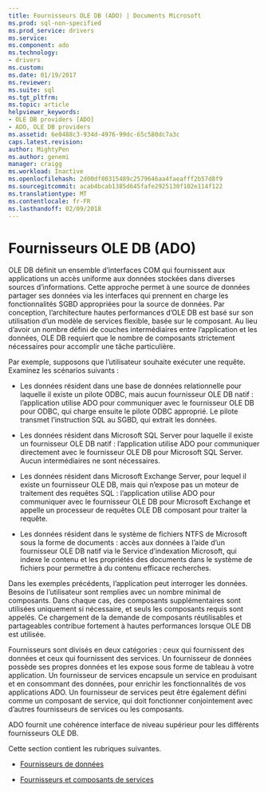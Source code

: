 ```yaml
---
title: Fournisseurs OLE DB (ADO) | Documents Microsoft
ms.prod: sql-non-specified
ms.prod_service: drivers
ms.service: 
ms.component: ado
ms.technology:
- drivers
ms.custom: 
ms.date: 01/19/2017
ms.reviewer: 
ms.suite: sql
ms.tgt_pltfrm: 
ms.topic: article
helpviewer_keywords:
- OLE DB providers [ADO]
- ADO, OLE DB providers
ms.assetid: 6e0488c3-934d-4976-99dc-65c580dc7a3c
caps.latest.revision: 
author: MightyPen
ms.author: genemi
manager: craigg
ms.workload: Inactive
ms.openlocfilehash: 2d00df80315489c2579646aa4faeafff2b57d8f9
ms.sourcegitcommit: acab4bcab1385d645fafe2925130f102e114f122
ms.translationtype: MT
ms.contentlocale: fr-FR
ms.lasthandoff: 02/09/2018
---
```

# <a name="ole-db-providers-ado"></a>Fournisseurs OLE DB (ADO)
OLE DB définit un ensemble d’interfaces COM qui fournissent aux applications un accès uniforme aux données stockées dans diverses sources d’informations. Cette approche permet à une source de données partager ses données via les interfaces qui prennent en charge les fonctionnalités SGBD appropriées pour la source de données. Par conception, l’architecture hautes performances d’OLE DB est basé sur son utilisation d’un modèle de services flexible, basée sur le composant. Au lieu d’avoir un nombre défini de couches intermédiaires entre l’application et les données, OLE DB requiert que le nombre de composants strictement nécessaires pour accomplir une tâche particulière.  
  
 Par exemple, supposons que l’utilisateur souhaite exécuter une requête. Examinez les scénarios suivants :  
  
-   Les données résident dans une base de données relationnelle pour laquelle il existe un pilote ODBC, mais aucun fournisseur OLE DB natif : l’application utilise ADO pour communiquer avec le fournisseur OLE DB pour ODBC, qui charge ensuite le pilote ODBC approprié. Le pilote transmet l’instruction SQL au SGBD, qui extrait les données.  
  
-   Les données résident dans Microsoft SQL Server pour laquelle il existe un fournisseur OLE DB natif : l’application utilise ADO pour communiquer directement avec le fournisseur OLE DB pour Microsoft SQL Server. Aucun intermédiaires ne sont nécessaires.  
  
-   Les données résident dans Microsoft Exchange Server, pour lequel il existe un fournisseur OLE DB, mais qui n’expose pas un moteur de traitement des requêtes SQL : l’application utilise ADO pour communiquer avec le fournisseur OLE DB pour Microsoft Exchange et appelle un processeur de requêtes OLE DB composant pour traiter la requête.  
  
-   Les données résident dans le système de fichiers NTFS de Microsoft sous la forme de documents : accès aux données à l’aide d’un fournisseur OLE DB natif via le Service d’indexation Microsoft, qui indexe le contenu et les propriétés des documents dans le système de fichiers pour permettre à du contenu efficace recherches.  
  
 Dans les exemples précédents, l’application peut interroger les données. Besoins de l’utilisateur sont remplies avec un nombre minimal de composants. Dans chaque cas, des composants supplémentaires sont utilisées uniquement si nécessaire, et seuls les composants requis sont appelés. Ce chargement de la demande de composants réutilisables et partageables contribue fortement à hautes performances lorsque OLE DB est utilisée.  
  
 Fournisseurs sont divisés en deux catégories : ceux qui fournissent des données et ceux qui fournissent des services. Un fournisseur de données possède ses propres données et les expose sous forme de tableau à votre application. Un fournisseur de services encapsule un service en produisant et en consommant des données, pour enrichir les fonctionnalités de vos applications ADO. Un fournisseur de services peut être également défini comme un composant de service, qui doit fonctionner conjointement avec d’autres fournisseurs de services ou les composants.  
  
 ADO fournit une cohérence interface de niveau supérieur pour les différents fournisseurs OLE DB.  
  
 Cette section contient les rubriques suivantes.  
  
-   [Fournisseurs de données](../../../ado/guide/data/data-providers.md)  
  
-   [Fournisseurs et composants de services](../../../ado/guide/data/service-providers-and-components.md)
